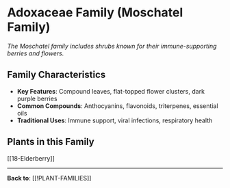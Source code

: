 # Adoxaceae Family (Moschatel Family)

*The Moschatel family includes shrubs known for their immune-supporting berries and flowers.*

## Family Characteristics
- **Key Features**: Compound leaves, flat-topped flower clusters, dark purple berries
- **Common Compounds**: Anthocyanins, flavonoids, triterpenes, essential oils
- **Traditional Uses**: Immune support, viral infections, respiratory health

## Plants in this Family

[[18-Elderberry]]

---

**Back to**: [[!PLANT-FAMILIES]]